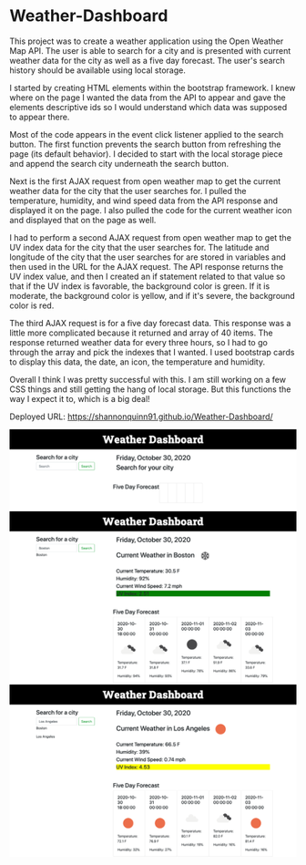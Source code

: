 # Weather-Dashboard
This project was to create a weather application using the Open Weather Map API. The user is able to search for a city and is presented with current weather data for the city as well as a five day forecast. The user's search history should be available using local storage.

I started by creating HTML elements within the bootstrap framework. I knew where on the page I wanted the data from the API to appear and gave the elements descriptive ids so I would understand which data was supposed to appear there. 

Most of the code appears in the event click listener applied to the search button. The first function prevents the search button from refreshing the page (its default behavior). I decided to start with the local storage piece and append the search city underneath the search button. 

Next is the first AJAX request from open weather map to get the current weather data for the city that the user searches for. I pulled the temperature, humidity, and wind speed data from the API response and displayed it on the page. I also pulled the code for the current weather icon and displayed that on the page as well. 

I had to perform a second AJAX request from open weather map to get the UV index data for the city that the user searches for. The latitude and longitude of the city that the user searches for are stored in variables and then used in the URL for the AJAX request. The API response returns the UV index value, and then I created an if statement related to that value so that if the UV index is favorable, the background color is green. If it is moderate, the background color is yellow, and if it's severe, the background color is red. 

The third AJAX request is for a five day forecast data. This response was a little more complicated because it returned and array of 40 items. The response returned weather data for every three hours, so I had to go through the array and pick the indexes that I wanted. I used bootstrap cards to display this data, the date, an icon, the temperature and humidity. 

Overall I think I was pretty successful with this. I am still working on a few CSS things and still getting the hang of local storage. But this functions the way I expect it to, which is a big deal!

Deployed URL: https://shannonquinn91.github.io/Weather-Dashboard/ 

![Open Page](./Assets/openingpage.png)
![Search One](./Assets/searchone.png)
![Search Two](./Assets/searchtwo.png)